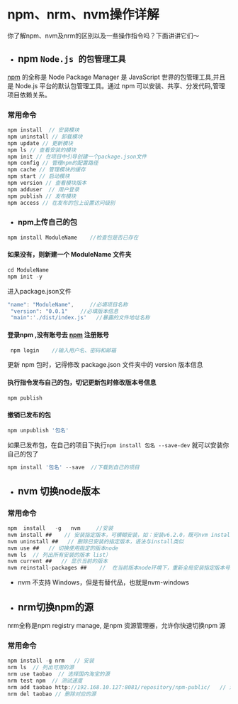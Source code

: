 # npm、nrm、nvm操作详解

你了解npm、nvm及nrm的区别以及一些操作指令吗？下面讲讲它们～

* ## npm  `Node.js 的包管理工具`
[npm](https://www.npmjs.com) 的全称是 Node Package Manager 是 JavaScript 世界的包管理工具,并且是 Node.js 平台的默认包管理工具。通过 npm 可以安装、共享、分发代码,管理项目依赖关系。

###     常用命令
```js
npm install  // 安装模块
npm uninstall // 卸载模块
npm update // 更新模块
npm ls // 查看安装的模块
npm init // 在项目中引导创建一个package.json文件
npm config // 管理npm的配置路径
npm cache // 管理模块的缓存
npm start // 启动模块
npm version // 查看模块版本
npm adduser  // 用户登录
npm publish // 发布模块
npm access // 在发布的包上设置访问级别
```
  
* ### npm上传自己的包

```js
npm install ModuleName    //检查包是否已存在  
```
####    如果没有，则新建一个  ModuleName 文件夹

```js
cd ModuleName
npm init -y
```
进入package.json文件

```js
"name": "ModuleName",     //必填项目名称
 "version": "0.0.1"    //必填版本信息
 "main":'./dist/index.js'   //暴露的文件地址名称
```
#### 登录npm  ,没有账号去 [npm](https://www.npmjs.com) 注册账号
```js
 npm login    //输入用户名、密码和邮箱
```
更新 npm 包时，记得修改 package.json 文件夹中的 version 版本信息

####  执行指令发布自己的包，切记更新包时修改版本号信息

```js
npm publish
```
####  撤销已发布的包

```js
npm unpublish '包名'
```
如果已发布包，在自己的项目下执行`npm install 包名 --save-dev` 就可以安装你自己的包了

```js
npm install '包名' --save  //下载到自己的项目
```





* ## nvm 切换node版本

###     常用命令
```js
npm  install   -g   nvm     //安装
nvm install ##    // 安装指定版本，可模糊安装，如：安装v6.2.0，既可nvm install v6.2.0，又可nvm install 6.2
nvm uninstall ##   // 删除已安装的指定版本，语法与install类似
nvm use ##   // 切换使用指定的版本node
nvm ls  // 列出所有安装的版本 list）
nvm current ##   // 显示当前的版本
nvm reinstall-packages ##    //  在当前版本node环境下，重新全局安装指定版本号的npm包
```

* nvm 不支持 Windows，但是有替代品，也就是nvm-windows






* ##  nrm切换npm的源
nrm全称是npm registry manage, 是npm 资源管理器，允许你快速切换npm 源

###     常用命令
```js
npm install -g nrm   // 安装
nrm ls  // 列出可用的源
nrm use taobao  // 选择国内淘宝的源
nrm test npm  // 测试速度
nrm add taobao http://192.168.10.127:8081/repository/npm-public/   // 添加源
nrm del taobao // 删除对应的源
```